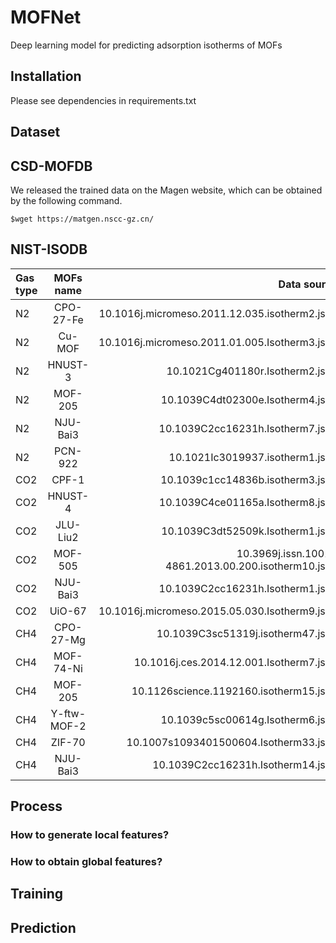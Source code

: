 # MOFNet
Deep learning model for predicting adsorption isotherms of MOFs

## Installation
Please see dependencies in requirements.txt

## Dataset
## CSD-MOFDB
We released the trained data on the Magen website, which can be obtained by the following command.
```
$wget https://matgen.nscc-gz.cn/
```
## NIST-ISODB
| Gas type| MOFs name   | Data source |
| :---        |    :----:   |          ---: |
| N2 |CPO-27-Fe	|10.1016j.micromeso.2011.12.035.isotherm2.json |
| N2 |Cu-MOF	|10.1016j.micromeso.2011.01.005.Isotherm3.json |
| N2 |HNUST-3	|10.1021Cg401180r.Isotherm2.json |
| N2 |MOF-205	|10.1039C4dt02300e.Isotherm4.json |
| N2 |NJU-Bai3	|10.1039C2cc16231h.Isotherm7.json |
| N2 |PCN-922	|10.1021Ic3019937.isotherm1.json |
| CO2 |CPF-1	|10.1039c1cc14836b.isotherm3.json |
| CO2 |HNUST-4	|10.1039C4ce01165a.Isotherm8.json |
| CO2 |JLU-Liu2	|10.1039C3dt52509k.Isotherm1.json |
| CO2 |MOF-505	|10.3969j.issn.1001-4861.2013.00.200.isotherm10.json |
| CO2 |NJU-Bai3	|10.1039C2cc16231h.Isotherm1.json |
| CO2 |UiO-67	|10.1016j.micromeso.2015.05.030.Isotherm9.json |
| CH4 |CPO-27-Mg	|10.1039C3sc51319j.isotherm47.json |
| CH4 |MOF-74-Ni	|10.1016j.ces.2014.12.001.Isotherm7.json |
| CH4 |MOF-205	|10.1126science.1192160.isotherm15.json |
| CH4 |Y-ftw-MOF-2	|10.1039c5sc00614g.Isotherm6.json |
| CH4 |ZIF-70	|10.1007s1093401500604.Isotherm33.json |
| CH4 |NJU-Bai3	|10.1039C2cc16231h.Isotherm14.json |

## Process
### How to generate local features?

### How to obtain global features?

## Training

## Prediction

